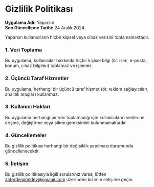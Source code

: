# Gizlilik Politikası

**Uygulama Adı:** Yaparsın  
**Son Güncelleme Tarihi:** 24 Aralık 2024

Yaparsın kullanıcıların hiçbir kişisel veya cihaz verisini toplamamaktadır.  

### 1. Veri Toplama  
Bu uygulama, kullanıcılar hakkında hiçbir kişisel bilgi (ör. isim, e-posta, konum, cihaz bilgileri) toplamaz ve işlemez.  

### 2. Üçüncü Taraf Hizmetler  
Bu uygulama, herhangi bir üçüncü taraf hizmet (ör. reklam sağlayıcıları, analitik araçlar) kullanmaz.  

### 3. Kullanıcı Hakları  
Bu uygulama herhangi bir veri toplamadığı için kullanıcıların verilerine erişme, değiştirme veya silme gereksinimi bulunmamaktadır.  

### 4. Güncellemeler  
Bu gizlilik politikası herhangi bir değişiklik yapılması durumunda güncellenecektir.  

### 5. İletişim  
Bu gizlilik politikasıyla ilgili sorularınız varsa, lütfen zaferdemireldev@gmaail.com üzerinden bizimle iletişime geçin.
